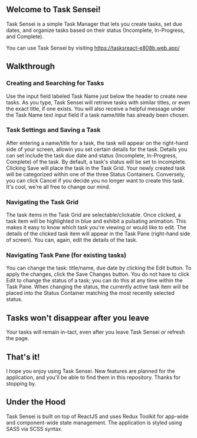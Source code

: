 ## Welcome to Task Sensei!

Task Sensei is a simple Task Manager that lets you create tasks, set due dates, and organize tasks based on their status (Incomplete, In-Progress, and Complete).

You can use Task Sensei by visiting https://tasksreact-e808b.web.app/

## Walkthrough

### Creating and Searching for Tasks

Use the input field labeled Task Name just below the header to create new tasks. As you type, Task Sensei will retrieve tasks with similar titles, or even the exact title, if one exists.
You will also receive a helpful message under the Task Name text input field if a task name/title has already been chosen.

### Task Settings and Saving a Task

After entering a name/title for a task, the task will appear on the right-hand side of your screen, allowin you set certain details for the task.
Details you can set include the task due date and status (Incomplete, In-Progress, Complete) of the task. By default, a task's status will be set to incomplete.
Clicking Save will place the task in the Task Grid. Your newly created task will be categorized within one of the three Status Containers.
Conversely, you can click Cancel if you decide you no longer want to create this task. It's cool, we're all free to change our mind.

### Navigating the Task Grid

The task items in the Task Grid are selectable/clickable.
Once clicked, a task item will be highlighted in blue and exhibit a pulsating animation. This makes it easy to know which task you're viewing or would like to edit.
The details of the clicked task item will appear in the Task Pane (right-hand side of screen). You can, again, edit the details of the task.

### Navigating Task Pane (for existing tasks)

You can change the task: title/name, due date by clicking the Edit button. To apply the changes, click the Save Changes button.
You do not have to click Edit to change the status of a task; you can do this at any time within the Task Pane.
When changing the status, the currently active task item will be placed into the Status Container matching the most recently selected status.

## Tasks won't disappear after you leave

Your tasks will remain in-tact, even after you leave Task Sensei or refresh the page.

## That's it!

I hope you enjoy using Task Sensei. New features are planned for the application, and you'll be able to find them in this repository. Thanks for stopping by.

## Under the Hood

Task Sensei is built on top of ReactJS and uses Redux Toolkit for app-wide and component-wide state management.
The application is styled using SASS via SCSS syntax.
